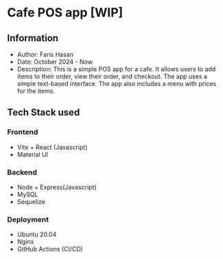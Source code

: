 # Cafe POS app [WIP]
## Information
- Author: Faris Hasan
- Date: October 2024 - Now
- Description:  This is a simple POS app for a cafe. It allows users to add items to their order, view their order, and checkout. The app uses a simple text-based interface. The app also includes a menu with prices for the items.
## Tech Stack used
### Frontend
- Vite + React (Javascript)
- Material UI
### Backend
- Node + Express(Javascript)
- MySQL
- Sequelize
### Deployment
- Ubuntu 20.04
- Nginx
- GitHub Actions (CI/CD)